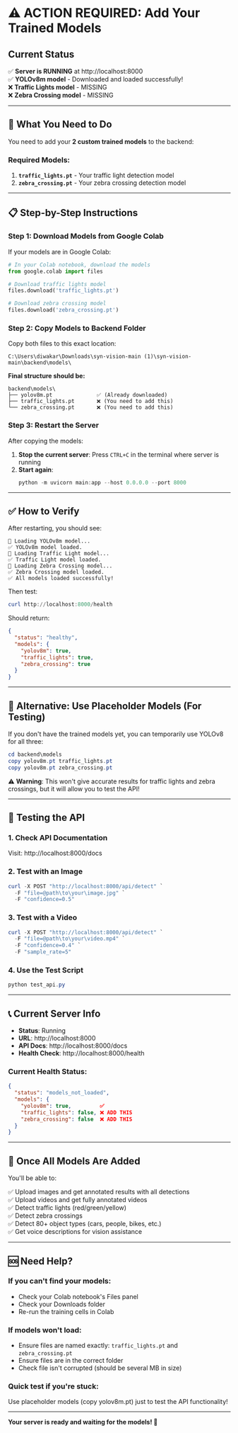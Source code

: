 # ⚠️ ACTION REQUIRED: Add Your Trained Models

## Current Status

✅ **Server is RUNNING** at http://localhost:8000  
✅ **YOLOv8m model** - Downloaded and loaded successfully!  
❌ **Traffic Lights model** - MISSING  
❌ **Zebra Crossing model** - MISSING  

---

## 🚨 What You Need to Do

You need to add your **2 custom trained models** to the backend:

### Required Models:
1. **`traffic_lights.pt`** - Your traffic light detection model
2. **`zebra_crossing.pt`** - Your zebra crossing detection model

---

## 📋 Step-by-Step Instructions

### Step 1: Download Models from Google Colab

If your models are in Google Colab:

```python
# In your Colab notebook, download the models
from google.colab import files

# Download traffic lights model
files.download('traffic_lights.pt')

# Download zebra crossing model
files.download('zebra_crossing.pt')
```

### Step 2: Copy Models to Backend Folder

Copy both files to this exact location:
```
C:\Users\diwakar\Downloads\syn-vision-main (1)\syn-vision-main\backend\models\
```

**Final structure should be:**
```
backend\models\
├── yolov8m.pt              ✅ (Already downloaded)
├── traffic_lights.pt       ❌ (You need to add this)
└── zebra_crossing.pt       ❌ (You need to add this)
```

### Step 3: Restart the Server

After copying the models:

1. **Stop the current server**: Press `CTRL+C` in the terminal where server is running
2. **Start again**:
   ```powershell
   python -m uvicorn main:app --host 0.0.0.0 --port 8000
   ```

---

## ✅ How to Verify

After restarting, you should see:
```
🔄 Loading YOLOv8m model...
✅ YOLOv8m model loaded.
🔄 Loading Traffic Light model...
✅ Traffic Light model loaded.
🔄 Loading Zebra Crossing model...
✅ Zebra Crossing model loaded.
✅ All models loaded successfully!
```

Then test:
```powershell
curl http://localhost:8000/health
```

Should return:
```json
{
  "status": "healthy",
  "models": {
    "yolov8m": true,
    "traffic_lights": true,
    "zebra_crossing": true
  }
}
```

---

## 🎯 Alternative: Use Placeholder Models (For Testing)

If you don't have the trained models yet, you can temporarily use YOLOv8 for all three:

```powershell
cd backend\models
copy yolov8m.pt traffic_lights.pt
copy yolov8m.pt zebra_crossing.pt
```

⚠️ **Warning**: This won't give accurate results for traffic lights and zebra crossings, but it will allow you to test the API!

---

## 🧪 Testing the API

### 1. Check API Documentation
Visit: http://localhost:8000/docs

### 2. Test with an Image
```powershell
curl -X POST "http://localhost:8000/api/detect" `
  -F "file=@path\to\your\image.jpg" `
  -F "confidence=0.5"
```

### 3. Test with a Video
```powershell
curl -X POST "http://localhost:8000/api/detect" `
  -F "file=@path\to\your\video.mp4" `
  -F "confidence=0.4" `
  -F "sample_rate=5"
```

### 4. Use the Test Script
```powershell
python test_api.py
```

---

## 📞 Current Server Info

- **Status**: Running
- **URL**: http://localhost:8000
- **API Docs**: http://localhost:8000/docs
- **Health Check**: http://localhost:8000/health

### Current Health Status:
```json
{
  "status": "models_not_loaded",
  "models": {
    "yolov8m": true,         ✅
    "traffic_lights": false, ❌ ADD THIS
    "zebra_crossing": false  ❌ ADD THIS
  }
}
```

---

## 🎉 Once All Models Are Added

You'll be able to:

✅ Upload images and get annotated results with all detections  
✅ Upload videos and get fully annotated videos  
✅ Detect traffic lights (red/green/yellow)  
✅ Detect zebra crossings  
✅ Detect 80+ object types (cars, people, bikes, etc.)  
✅ Get voice descriptions for vision assistance  

---

## 🆘 Need Help?

### If you can't find your models:
- Check your Colab notebook's Files panel
- Check your Downloads folder
- Re-run the training cells in Colab

### If models won't load:
- Ensure files are named exactly: `traffic_lights.pt` and `zebra_crossing.pt`
- Ensure files are in the correct folder
- Check file isn't corrupted (should be several MB in size)

### Quick test if you're stuck:
Use placeholder models (copy yolov8m.pt) just to test the API functionality!

---

**Your server is ready and waiting for the models! 🚀**
